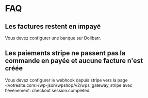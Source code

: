 # FAQ

## Les factures restent en impayé

Vous devez configurer une banque sur Dolibarr.

## Les paiements stripe ne passent pas la commande en payée et aucune facture n'est créée

Vous devez configurer le webhook depuis stripe vers la page <votresite.com>/wp-json/wpshop/v2/wps_gateway_stripe avec l'évènement: checkout.session.completed

